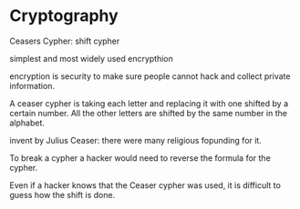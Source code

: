 # Cryptography
Ceasers Cypher: shift cypher

simplest and most widely used encrypthion

encryption is security to make sure people cannot hack and collect private information.

A ceaser cypher is taking each letter and replacing it with one shifted by a certain number. All the other letters are shifted by the same number in the alphabet.

invent by Julius Ceaser: there were many religious fopunding for it.

To break a cypher a hacker would need to reverse the formula for the cypher.

Even if a hacker knows that the Ceaser cypher was used, it is difficult to guess how the shift is done.
